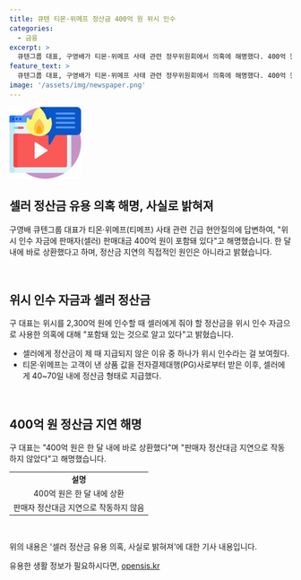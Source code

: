 ```yaml
---
title: 큐텐 티몬·위메프 정산금 400억 원 위시 인수
categories:
  - 금융
excerpt: >
  큐텐그룹 대표, 구영배가 티몬·위메프 사태 관련 정무위원회에서 의혹에 해명했다. 400억 원의 셀러 정산금이 위시 인수 자금에 포함됐다는 주장에 한 달 내에 상환했다며 반박했다. 티몬·위메프는 셀러 정산금을 지연 지급해 유용했다는 비판에 직면해왔으나, 구 대표는 해당 자금을 즉시 상환했다고 설명했다.
feature_text: >
  큐텐그룹 대표, 구영배가 티몬·위메프 사태 관련 정무위원회에서 의혹에 해명했다. 400억 원의 셀러 정산금이 위시 인수 자금에 포함됐다는 주장에 한 달 내에 상환했다며 반박했다. 티몬·위메프는 셀러 정산금을 지연 지급해 유용했다는 비판에 직면해왔으나, 구 대표는 해당 자금을 즉시 상환했다고 설명했다.
image: '/assets/img/newspaper.png'
---
```


<p><img src="/assets/img/news.png" alt="rentncar 속보" /></p>

<h2 data-ke-size="size26">셀러 정산금 유용 의혹 해명, 사실로 밝혀져</h2>

<p>구영배 큐텐그룹 대표가 티몬·위메프(티메프) 사태 관련 긴급 현안질의에 답변하여, "위시 인수 자금에 판매자(셀러) 판매대금 400억 원이 포함돼 있다"고 해명했습니다. 한 달 내에 바로 상환했다고 하며, 정산금 지연의 직접적인 원인은 아니라고 밝혔습니다.</p>

<p data-ke-size="size16">​&nbsp;</p>

<h2 data-ke-size="size26">위시 인수 자금과 셀러 정산금</h2>

<p>구 대표는 위시를 2,300억 원에 인수할 때 셀러에게 줘야 할 정산금을 위시 인수 자금으로 사용한 의혹에 대해 "포함돼 있는 것으로 알고 있다"고 밝혔습니다.</p>

<ul>
  <li>셀러에게 정산금이 제 때 지급되지 않은 이유 중 하나가 위시 인수라는 걸 보여줬다.</li>
  <li>티몬·위메프는 고객이 낸 상품 값을 전자결제대행(PG)사로부터 받은 이후, 셀러에게 40~70일 내에 정산금 형태로 지급했다.</li>
</ul>

<p data-ke-size="size16">​&nbsp;</p>

<h2 data-ke-size="size26">400억 원 정산금 지연 해명</h2>

<p>구 대표는 "400억 원은 한 달 내에 바로 상환했다"며 "판매자 정산대금 지연으로 작동하지 않았다"고 해명했습니다.</p>

<table>
  <tr>
    <td style="text-align: center; height: 17px;"><b>설명</b></td>
  </tr>
  <tr>
    <td style="text-align: center; height: 17px;">400억 원은 한 달 내에 상환</td>
  </tr>
  <tr>
    <td style="text-align: center; height: 17px;">판매자 정산대금 지연으로 작동하지 않음</td>
  </tr>
</table>

<p data-ke-size="size16">​&nbsp;</p>

<p>위의 내용은 '셀러 정산금 유용 의혹, 사실로 밝혀져'에 대한 기사 내용입니다.</p>
유용한 생활 정보가 필요하시다면, <a href="https://opensis.kr" rel="dofollow">opensis.kr</a>



